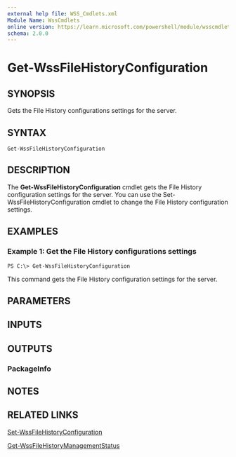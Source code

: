 ```yaml
---
external help file: WSS_Cmdlets.xml
Module Name: WssCmdlets
online version: https://learn.microsoft.com/powershell/module/wsscmdlets/get-wssfilehistoryconfiguration?view=windowsserver2012-ps&wt.mc_id=ps-gethelp
schema: 2.0.0
---
```


# Get-WssFileHistoryConfiguration

## SYNOPSIS
Gets the File History configurations settings for the server.

## SYNTAX

```
Get-WssFileHistoryConfiguration
```

## DESCRIPTION
The **Get-WssFileHistoryConfiguration** cmdlet gets the File History configuration settings for the server.
You can use the Set-WssFileHistoryConfiguration cmdlet to change the File History configuration settings.

## EXAMPLES

### Example 1: Get the File History configurations settings
```
PS C:\> Get-WssFileHistoryConfiguration
```

This command gets the File History configuration settings for the server.

## PARAMETERS

## INPUTS

## OUTPUTS

### PackageInfo

## NOTES

## RELATED LINKS

[Set-WssFileHistoryConfiguration](./Set-WssFileHistoryConfiguration.md)

[Get-WssFileHistoryManagementStatus](./Get-WssFileHistoryManagementStatus.md)

